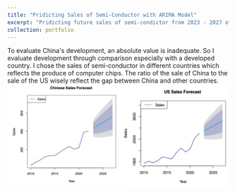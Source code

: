 ```yaml
---
title: "Pridicting Sales of Semi-Conductor with ARIMA Model"
excerpt: "Pridicting future sales of semi-condictor from 2023 - 2027 of US and China with ARIMA model<br/><img src='/images/IMG_5994.PNG'>"
collection: portfolio
---
```


To evaluate China's development, an absolute value is inadequate. So I evaluate development through comparison especially with a developed country. I chose the sales of semi-conductor in different countries which reflects the produce of computer chips. The ratio of the sale of China to the sale of the US wisely reflect the gap between China and other countries.<br/><img src='/images/IMG_5994.PNG'>
